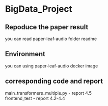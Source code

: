 # BigData_Project
 
## Repoduce the paper result 
you can read paper-leaf-audio folder readme

## Environment 
you can using paper-leaf-audio docker image

## corresponding code and report
main_transformers_multiple.py - report 4.5\
frontend_test - report 4.2-4.4
